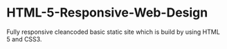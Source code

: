 # HTML-5-Responsive-Web-Design
Fully responsive cleancoded basic static site which is build by using HTML 5 and CSS3.
